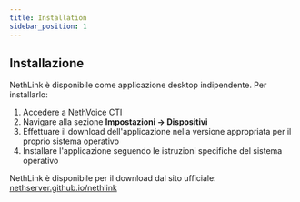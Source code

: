 ```yaml
---
title: Installation
sidebar_position: 1
---
```


## Installazione

NethLink è disponibile come applicazione desktop indipendente. Per installarlo:

1. Accedere a NethVoice CTI
2. Navigare alla sezione **Impostazioni → Dispositivi**
3. Effettuare il download dell'applicazione nella versione appropriata per il proprio sistema operativo
4. Installare l'applicazione seguendo le istruzioni specifiche del sistema operativo

NethLink è disponibile per il download dal sito ufficiale: [nethserver.github.io/nethlink](https://nethserver.github.io/nethlink/)


